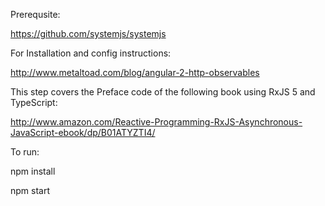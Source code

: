 Prerequsite:

https://github.com/systemjs/systemjs

For Installation and config instructions:

http://www.metaltoad.com/blog/angular-2-http-observables

This step covers the Preface code of the following book using RxJS 5 and TypeScript:

http://www.amazon.com/Reactive-Programming-RxJS-Asynchronous-JavaScript-ebook/dp/B01ATYZTI4/


To run:

npm install

npm start
